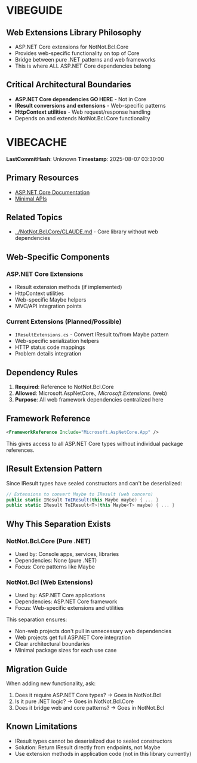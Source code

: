 # VIBEGUIDE

## Web Extensions Library Philosophy
- ASP.NET Core extensions for NotNot.Bcl.Core
- Provides web-specific functionality on top of Core
- Bridge between pure .NET patterns and web frameworks
- This is where ALL ASP.NET Core dependencies belong

## Critical Architectural Boundaries
- **ASP.NET Core dependencies GO HERE** - Not in Core
- **IResult conversions and extensions** - Web-specific patterns
- **HttpContext utilities** - Web request/response handling
- Depends on and extends NotNot.Bcl.Core functionality

# VIBECACHE

**LastCommitHash**: Unknown
**Timestamp**: 2025-08-07 03:30:00

## Primary Resources
- [ASP.NET Core Documentation](https://learn.microsoft.com/en-us/aspnet/core/)
- [Minimal APIs](https://learn.microsoft.com/en-us/aspnet/core/fundamentals/minimal-apis)

## Related Topics
- [../NotNot.Bcl.Core/CLAUDE.md](../NotNot.Bcl.Core/CLAUDE.md) - Core library without web dependencies

## Web-Specific Components

### ASP.NET Core Extensions
- IResult extension methods (if implemented)
- HttpContext utilities
- Web-specific Maybe<T> helpers
- MVC/API integration points

### Current Extensions (Planned/Possible)
- `IResultExtensions.cs` - Convert IResult to/from Maybe pattern
- Web-specific serialization helpers
- HTTP status code mappings
- Problem details integration

## Dependency Rules
1. **Required**: Reference to NotNot.Bcl.Core
2. **Allowed**: Microsoft.AspNetCore.*, Microsoft.Extensions.* (web)
3. **Purpose**: All web framework dependencies centralized here

## Framework Reference
```xml
<FrameworkReference Include="Microsoft.AspNetCore.App" />
```
This gives access to all ASP.NET Core types without individual package references.

## IResult Extension Pattern
Since IResult types have sealed constructors and can't be deserialized:
```csharp
// Extensions to convert Maybe to IResult (web concern)
public static IResult ToIResult(this Maybe maybe) { ... }
public static IResult ToIResult<T>(this Maybe<T> maybe) { ... }
```

## Why This Separation Exists

### NotNot.Bcl.Core (Pure .NET)
- Used by: Console apps, services, libraries
- Dependencies: None (pure .NET)
- Focus: Core patterns like Maybe<T>

### NotNot.Bcl (Web Extensions)
- Used by: ASP.NET Core applications
- Dependencies: ASP.NET Core framework
- Focus: Web-specific extensions and utilities

This separation ensures:
- Non-web projects don't pull in unnecessary web dependencies
- Web projects get full ASP.NET Core integration
- Clear architectural boundaries
- Minimal package sizes for each use case

## Migration Guide
When adding new functionality, ask:
1. Does it require ASP.NET Core types? → Goes in NotNot.Bcl
2. Is it pure .NET logic? → Goes in NotNot.Bcl.Core
3. Does it bridge web and core patterns? → Goes in NotNot.Bcl

## Known Limitations
- IResult types cannot be deserialized due to sealed constructors
- Solution: Return IResult directly from endpoints, not Maybe<IResult>
- Use extension methods in application code (not in this library currently)

